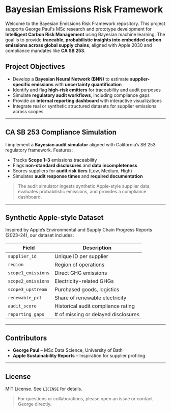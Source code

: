 # Bayesian Emissions Risk Framework

Welcome to the Bayesian Emissions Risk Framework repository. This project supports George Paul's MSc research and prototype development for **Intelligent Carbon Risk Management** using Bayesian machine learning. The goal is to provide **traceable, probabilistic insights into embedded carbon emissions across global supply chains**, aligned with Apple 2030 and compliance mandates like **CA SB 253**.

## Project Objectives

- Develop a **Bayesian Neural Network (BNN)** to estimate **supplier-specific emissions** with **uncertainty quantification**
- Identify and flag **high-risk emitters** for traceability and audit purposes
- Simulate **regulatory audit workflows**, including compliance gaps
- Provide an **internal reporting dashboard** with interactive visualizations
- Integrate real or synthetic structured datasets for supplier emissions across scopes

---

## CA SB 253 Compliance Simulation

I implement a **Bayesian audit simulator** aligned with California’s SB 253 regulatory framework. Features:

- Tracks **Scope 1–3** emissions traceability
- Flags **non-standard disclosures** and **data incompleteness**
- Scores suppliers for **audit risk tiers** (Low, Medium, High)
- Simulates **audit response times** and **required documentation**

> The audit simulator ingests synthetic Apple-style supplier data, evaluates probabilistic emissions, and provides a compliance dashboard.

---

## Synthetic Apple-style Dataset

Inspired by Apple’s Environmental and Supply Chain Progress Reports (2023–24), our dataset includes:

| Field                          | Description                              |
|--------------------------------|------------------------------------------|
| `supplier_id`                 | Unique ID per supplier                   |
| `region`                      | Region of operations                     |
| `scope1_emissions`           | Direct GHG emissions                     |
| `scope2_emissions`           | Electricity-related GHGs                 |
| `scope3_upstream`            | Purchased goods, logistics               |
| `renewable_pct`              | Share of renewable electricity           |
| `audit_score`                | Historical audit compliance rating       |
| `reporting_gaps`             | # of missing or delayed disclosures      |


---

## Contributors

- **George Paul** – MSc Data Science, University of Bath  
- **Apple Sustainability Reports** – Inspiration for supplier profiling

---

## License

MIT License. See `LICENSE` for details.

> For questions or collaborations, please open an issue or contact George directly.
